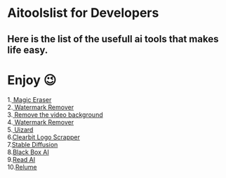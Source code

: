 # Aitoolslist for Developers
## Here is the list of the usefull ai tools that makes life easy.
# Enjoy 😉
<p style={{text-decoration:"none"}}>
1.<a href="https://magicstudio.com/magiceraser/" target="_blank"> Magic Eraser</a><br>
2.<a href="https://www.watermarkremover.io/" target='_blank'> Watermark Remover</a><br>
3.<a href="https://www.unscreen.com/" target='_blank'> Remove the video background</a><br>
4.<a href="https://www.watermarkremover.io/" target='_blank'> Watermark Remover</a><br>
5.<a href="https://uizard.io/" target='_blank'> Uizard</a><br>
6.<a href="https://clearbit.com/logo" target="_blank">Clearbit Logo Scrapper</a><br>
7.<a href="https://huggingface.co/spaces/stabilityai/stable-diffusion" target="_blank">Stable Diffusion</a><br>
8.<a href="https://www.useblackbox.io/" target="_blank">Black Box AI</a><br>
9.<a href="https://zapier.com/apps/read-ai/integrations" target="_blank">Read AI</a><br>
10.<a href="https://www.relume.io/" target="_blank">Relume</a><br>

  
</p>

